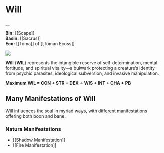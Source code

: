 # Will
__

**Bin:** [[Scape]] <br>
**Basin:** [[Sacrus]] <br>
**Eco:** [[Toma]] of [[Toman Ecoss]] <br>

<img src="wiki_images/.png"><i></i></img>


**Will** (**WIL**) represents the intangible reserve of self-determination, mental fortitude, and spiritual vitality—a bulwark protecting a creature’s identity from psychic parasites, ideological subversion, and invasive manipulation.

**Maximum WIL = CON + STR + DEX + WIS + INT + CHA + PB**

## Many Manifestations of Will

Will influences the soul in myriad ways, with different manifestations offering both boon and bane. 

### Natura Manifestations

- [[Shadow Manifestation]]
- [[Fire Manifestation]]






